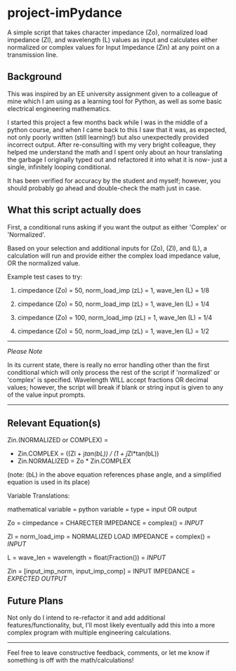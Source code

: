 project-imPydance
======================

A simple script that takes character impedance (Zo), normalized load impedance (Zl), and wavelength (L) values as input and calculates either normalized or complex values for Input Impedance (Zin) at any point on a transmission line.

Background
----------

This was inspired by an EE university assignment given to a colleague of mine which I am using as a learning tool for Python, as well as some basic electrical engineering mathematics.

I started this project a few months back while I was in the middle of a python course, and when I came back to this I saw that it was, as expected, not only poorly written (still learning!) but also unexpectedly provided incorrect output. After re-consulting with my very bright colleague, they helped me understand the math and I spent only about an hour translating the garbage I originally typed out and refactored it into what it is now- just a single, infinitely looping conditional.

It has been verified for accuracy by the student and myself; however, you should probably go ahead and double-check the math just in case.


What this script actually does
------------------------------

First, a conditional runs asking if you want the output as either 'Complex' or 'Normalized'.

Based on your selection and additional inputs for (Zo), (Zl), and (L), a calculation will run and provide either the complex load impedance value, OR the normalized value.

Example test cases to try:

1. cimpedance (Zo) = 50, norm_load_imp (zL) = 1, wave_len (L) = 1/8

2. cimpedance (Zo) = 50, norm_load_imp (zL) = 1, wave_len (L) = 1/4

3. cimpedance (Zo) = 100, norm_load_imp (zL) = 1, wave_len (L) = 1/4

4. cimpedance (Zo) = 50, norm_load_imp (zL) = 1, wave_len (L) = 1/2

***
*Please Note*

In its current state, there is really no error handling other than the first conditional which will only process the rest of the script if 'normalized' or 'complex' is specified.
Wavelength WILL accept fractions OR decimal values; however, the script will break if blank or string input is given to any of the value input prompts.
***

Relevant Equation(s)
--------------------

Zin.(NORMALIZED or COMPLEX) =
 * Zin.COMPLEX = ((Zl + j*tan(bL)) / (1 + j*Zl*tan(bL))
 * Zin.NORMALIZED = Zo * Zin.COMPLEX

(note: (bL) in the above equation references phase angle, and a simplified equation is used in its place)

Variable Translations:

mathematical variable = python variable = type = input OR output

Zo = cimpedance = CHARECTER IMPEDANCE = complex() = *INPUT*

Zl = norm_load_imp = NORMALIZED LOAD IMPEDANCE = complex() = *INPUT*

L = wave_len = wavelength = float(Fraction()) = *INPUT*

Zin = [input_imp_norm, input_imp_comp] = INPUT IMPEDANCE = *EXPECTED OUTPUT*


Future Plans
------------

Not only do I intend to re-refactor it and add additional features/functionality, but, I'll most likely eventually add this into a more complex program with multiple engineering calculations.

---
Feel free to leave constructive feedback, comments, or let me know if something is off with the math/calculations!
